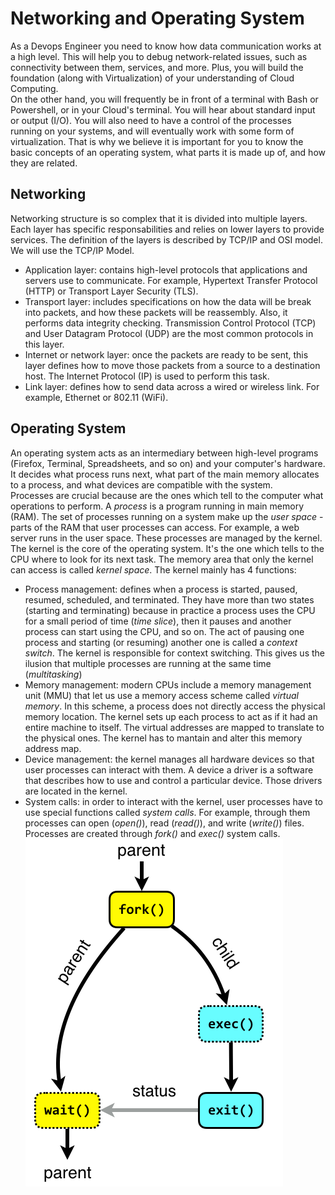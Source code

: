 # Networking and Operating System
As a Devops Engineer you need to know how data communication works at a high level. This will help you to debug network-related issues, such as connectivity between them, services, and more. Plus, you will build the foundation (along with Virtualization) of your understanding of Cloud Computing.  
On the other hand, you will frequently be in front of a terminal with Bash or Powershell, or in your Cloud's terminal. You will hear about standard input or output (I/O). You will also need to have a control of the processes running on your systems, and will eventually work with some form of virtualization. That is why we believe it is important for you to know the basic concepts of an operating system, what parts it is made up of, and how they are related.

## Networking
Networking structure is so complex that it is divided into multiple layers. Each layer has specific responsabilities and relies on lower layers to provide services. The definition of the layers is described by TCP/IP and OSI model. We will use the TCP/IP Model.
* Application layer: contains high-level protocols that applications and servers use to communicate. For example, Hypertext Transfer Protocol (HTTP) or Transport Layer Security (TLS). 
* Transport layer: includes specifications on how the data will be break into packets, and how these packets will be reassembly. Also, it performs data integrity checking. Transmission Control Protocol (TCP) and User Datagram Protocol (UDP) are the most common protocols in this layer. 
* Internet or network layer: once the packets are ready to be sent, this layer defines how to move those packets from a source to a destination host. The Internet Protocol (IP) is used to perform this task.
* Link layer: defines how to send data across a wired or wireless link. For example, Ethernet or 802.11 (WiFi).

## Operating System
An operating system acts as an intermediary between high-level programs (Firefox, Terminal, Spreadsheets, and so on) and your computer's hardware. It decides what process runs next, what part of the main memory allocates to a process, and what devices are compatible with the system.  
Processes are crucial because are the ones which tell to the computer what operations to perform. A *process* is a program running in main memory (RAM). The set of processes running on a system make up the *user space* - parts of the RAM that user processes can access. For example, a web server runs in the user space.  These processes are managed by the kernel. The kernel is the core of the operating system. It's the one which tells to the CPU where to look for its next task. The memory area that only the kernel can access is called *kernel space*. The kernel mainly has 4 functions:
* Process management: defines when a process is started, paused, resumed, scheduled, and terminated. They have more than two states (starting and terminating) because in practice a process uses the CPU for a small period of time (*time slice*), then it pauses and another process can start using the CPU, and so on. The act of pausing one process and starting (or resuming) another one is called a *context switch*. The kernel is responsible for context switching. This gives us the ilusion that multiple processes are running at the same time (*multitasking*)
* Memory management: modern CPUs include a memory management unit (MMU) that let us use a memory access scheme called *virtual memory*. In this scheme, a process does not directly access the physical memory location. The kernel sets up each process to act as if it had an entire machine to itself. The virtual addresses are mapped to translate to the physical ones. The kernel has to mantain and alter this memory address map.
* Device management: the kernel manages all hardware devices so that user processes can interact with them. A device a driver is a software that describes how to use and control a particular device. Those drivers are located in the kernel.
* System calls: in order to interact with the kernel, user processes have to use special functions called *system calls*. For example, through them processes can open (*open()*), read (*read()*), and write (*write()*) files. Processes are created through *fork()* and *exec()* system calls.
![](./imgs/fork-exec-exit-wait.png)
